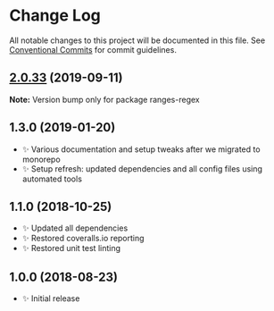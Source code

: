 # Change Log

All notable changes to this project will be documented in this file.
See [Conventional Commits](https://conventionalcommits.org) for commit guidelines.

## [2.0.33](https://gitlab.com/codsen/codsen/compare/ranges-regex@2.0.32...ranges-regex@2.0.33) (2019-09-11)

**Note:** Version bump only for package ranges-regex





## 1.3.0 (2019-01-20)

- ✨ Various documentation and setup tweaks after we migrated to monorepo
- ✨ Setup refresh: updated dependencies and all config files using automated tools

## 1.1.0 (2018-10-25)

- ✨ Updated all dependencies
- ✨ Restored coveralls.io reporting
- ✨ Restored unit test linting

## 1.0.0 (2018-08-23)

- ✨ Initial release
